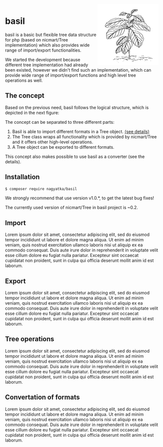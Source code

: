 <img align="right" width="200" height="200" src="/docs/images/basil.jpg">

# basil
basil is a basic but flexible tree data structure for php (based on nicmart/Tree implementation) which also provides 
wide range of import/export functionalities.

We started the development because different tree implementation had already been existed, however we didn't find such 
an implementation, which can provide wide range of import/export functions and high level tree operations as well.



## The concept

Based on the previous need, basil follows the logical structure, which is depicted in the next figure:

The concept can be separated to three different parts:
1. Basil is able to import different formats in a Tree object. [(see details)](##Import)
2. The Tree class wraps all functionality which is provided by nicmart/Tree and it offers other high-level operations.
3. A Tree object can be exported to different formats.

This concept also makes possible to use basil as a converter (see the details). 



## Installation

```bash
$ composer require nagyatka/basil
```
We strongly recommend that use version v1.0.*, to get the latest bug fixes!

The currently used version of nicmart/Tree in basil project is ~0.2.


## Import

Lorem ipsum dolor sit amet, consectetur adipiscing elit, sed do eiusmod tempor incididunt ut labore et dolore magna aliqua. Ut enim ad minim veniam, quis nostrud exercitation ullamco laboris nisi ut aliquip ex ea commodo consequat. Duis aute irure dolor in reprehenderit in voluptate velit esse cillum dolore eu fugiat nulla pariatur. Excepteur sint occaecat cupidatat non proident, sunt in culpa qui officia deserunt mollit anim id est laborum.

## Export

Lorem ipsum dolor sit amet, consectetur adipiscing elit, sed do eiusmod tempor incididunt ut labore et dolore magna aliqua. Ut enim ad minim veniam, quis nostrud exercitation ullamco laboris nisi ut aliquip ex ea commodo consequat. Duis aute irure dolor in reprehenderit in voluptate velit esse cillum dolore eu fugiat nulla pariatur. Excepteur sint occaecat cupidatat non proident, sunt in culpa qui officia deserunt mollit anim id est laborum.

## Tree operations

Lorem ipsum dolor sit amet, consectetur adipiscing elit, sed do eiusmod tempor incididunt ut labore et dolore magna aliqua. Ut enim ad minim veniam, quis nostrud exercitation ullamco laboris nisi ut aliquip ex ea commodo consequat. Duis aute irure dolor in reprehenderit in voluptate velit esse cillum dolore eu fugiat nulla pariatur. Excepteur sint occaecat cupidatat non proident, sunt in culpa qui officia deserunt mollit anim id est laborum.

## Convertation of formats
Lorem ipsum dolor sit amet, consectetur adipiscing elit, sed do eiusmod tempor incididunt ut labore et dolore magna aliqua. Ut enim ad minim veniam, quis nostrud exercitation ullamco laboris nisi ut aliquip ex ea commodo consequat. Duis aute irure dolor in reprehenderit in voluptate velit esse cillum dolore eu fugiat nulla pariatur. Excepteur sint occaecat cupidatat non proident, sunt in culpa qui officia deserunt mollit anim id est laborum.
